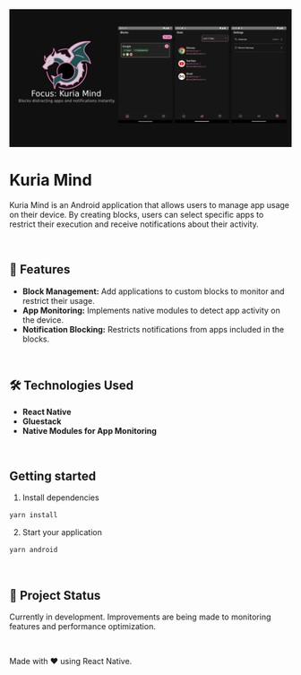 
<div align="center">
    <img src="./.images/banner.jpg" />
</div>

# Kuria Mind

Kuria Mind is an Android application that allows users to manage app usage on their device. By creating blocks, users can select specific apps to restrict their execution and receive notifications about their activity.

&nbsp;


## 🚀 Features
- **Block Management:** Add applications to custom blocks to monitor and restrict their usage.
- **App Monitoring:** Implements native modules to detect app activity on the device.
- **Notification Blocking:** Restricts notifications from apps included in the blocks.

&nbsp;


## 🛠️ Technologies Used
- **React Native**
- **Gluestack**
- **Native Modules for App Monitoring**

&nbsp;


## Getting started

1. Install dependencies
```bash
yarn install
```

2. Start your application
```bash
yarn android
```
&nbsp;

## 📌 Project Status
Currently in development. Improvements are being made to monitoring features and performance optimization.

&nbsp;


Made with ❤️ using React Native.
